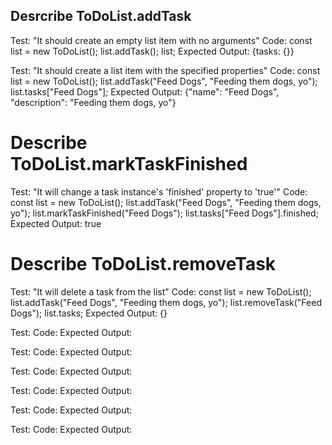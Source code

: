 ## Desrcribe ToDoList.addTask

Test: "It should create an empty list item with no arguments"
Code: 
  const list = new ToDoList();
  list.addTask();
  list;
Expected Output: {tasks: {}}

Test: "It should create a list item with the specified properties"
Code: 
  const list = new ToDoList();
  list.addTask("Feed Dogs", "Feeding them dogs, yo");
  list.tasks["Feed Dogs"];
Expected Output: {"name": "Feed Dogs", "description": "Feeding them dogs, yo"}

# Describe ToDoList.markTaskFinished

Test: "It will change a task instance's 'finished' property to 'true'"
Code: 
  const list = new ToDoList();
  list.addTask("Feed Dogs", "Feeding them dogs, yo");
  list.markTaskFinished("Feed Dogs");
  list.tasks["Feed Dogs"].finished;
Expected Output: true

# Describe ToDoList.removeTask

Test: "It will delete a task from the list"
Code: 
  const list = new ToDoList();
  list.addTask("Feed Dogs", "Feeding them dogs, yo");
  list.removeTask("Feed Dogs");
  list.tasks;
Expected Output: {}

Test:
Code:
Expected Output: 

Test:
Code:
Expected Output: 

Test:
Code:
Expected Output: 

Test:
Code:
Expected Output: 

Test:
Code:
Expected Output: 

Test:
Code:
Expected Output: 

